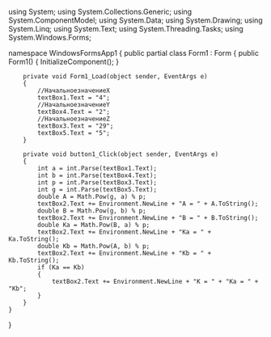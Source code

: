 using System;
using System.Collections.Generic;
using System.ComponentModel;
using System.Data;
using System.Drawing;
using System.Linq;
using System.Text;
using System.Threading.Tasks;
using System.Windows.Forms;

namespace WindowsFormsApp1
{
    public partial class Form1 : Form
    {
        public Form1()
        {
            InitializeComponent();
        }

        private void Form1_Load(object sender, EventArgs e)
        {
            //НачальноезначениеX
            textBox1.Text = "4";
            //НачальноезначениеY
            textBox4.Text = "2";
            //НачальноезначениеZ
            textBox3.Text = "29";
            textBox5.Text = "5";
        }

        private void button1_Click(object sender, EventArgs e)
        {
            int a = int.Parse(textBox1.Text);
            int b = int.Parse(textBox4.Text);
            int p = int.Parse(textBox3.Text);
            int g = int.Parse(textBox5.Text);
            double A = Math.Pow(g, a) % p;
            textBox2.Text += Environment.NewLine + "A = " + A.ToString();
            double B = Math.Pow(g, b) % p;
            textBox2.Text += Environment.NewLine + "B = " + B.ToString();
            double Ka = Math.Pow(B, a) % p;
            textBox2.Text += Environment.NewLine + "Ka = " + Ka.ToString();
            double Kb = Math.Pow(A, b) % p;
            textBox2.Text += Environment.NewLine + "Kb = " + Kb.ToString();
            if (Ka == Kb)
            {
                textBox2.Text += Environment.NewLine + "K = " + "Ka = " + "Kb";
            }
        }
    }
}
